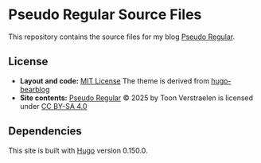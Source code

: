 # Pseudo Regular Source Files

This repository contains the source files for my blog [Pseudo Regular](https://tovrstra.github.io/).

## License

- **Layout and code:** [MIT License](LICENSE)
  The theme is derived from [hugo-bearblog](https://github.com/janraasch/hugo-bearblog/)
- **Site contents:** [Pseudo Regular](https://tovrstra.github.io)
  © 2025 by Toon Verstraelen is licensed under
  [CC BY-SA 4.0](https://creativecommons.org/licenses/by-sa/4.0/)

## Dependencies

This site is built with [Hugo](https://gohugo.io/) version 0.150.0.
